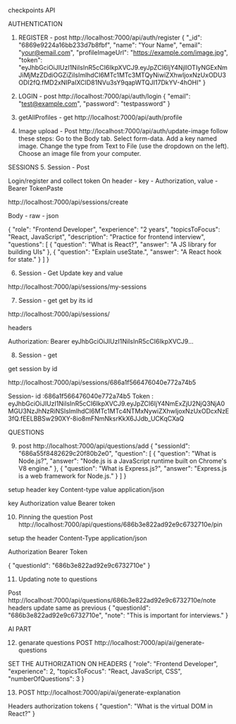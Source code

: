 checkpoints API

AUTHENTICATION

1. REGISTER - post
   http://localhost:7000/api/auth/register
   {
   "\_id": "6869e9224a16bb233d7b8fbf",
   "name": "Your Name",
   "email": "your@email.com",
   "profileImageUrl": "https://example.com/image.jpg",
   "token": "eyJhbGciOiJIUzI1NiIsInR5cCI6IkpXVCJ9.eyJpZCI6IjY4NjllOTIyNGExNmJiMjMzZDdiOGZiZiIsImlhdCI6MTc1MTc3MTQyNiwiZXhwIjoxNzUxODU3ODI2fQ.fMD2xNIPaIXCID81NVu3sY9qapWTQJI17DkYV-4hOHI"
   }

2. LOGIN - post
   http://localhost:7000/api/auth/login
   {
   "email": "test@example.com",
   "password": "testpassword"
   }

3. getAllProfiles - get
   http://localhost:7000/api/auth/profile

4. Image upload - Post
   http://localhost:7000/api/auth/update-image
   follow these steps:
   Go to the Body tab.
   Select form-data.
   Add a key named image.
   Change the type from Text to File (use the dropdown on the left).
   Choose an image file from your computer.

SESSIONS 5. Session - Post

Login/register and collect token
On header - key - Authorization, value - Bearer TokenPaste

http://localhost:7000/api/sessions/create

Body - raw - json

{
"role": "Frontend Developer",
"experience": "2 years",
"topicsToFocus": "React, JavaScript",
"description": "Practice for frontend interview",
"questions": [
{ "question": "What is React?", "answer": "A JS library for building UIs" },
{ "question": "Explain useState.", "answer": "A React hook for state." }
]
}

6. Session - Get
   Update key and value

http://localhost:7000/api/sessions/my-sessions

7. Session - get
   get by its id

http://localhost:7000/api/sessions/<sessionId>

headers

Authorization: Bearer eyJhbGciOiJIUzI1NiIsInR5cCI6IkpXVCJ9...

8. Session - get

get session by id

http://localhost:7000/api/sessions/686a1f566476040e772a74b5

Session- id :686a1f566476040e772a74b5
Token : eyJhbGciOiJIUzI1NiIsInR5cCI6IkpXVCJ9.eyJpZCI6IjY4NmExZjU2NjQ3NjA0MGU3NzJhNzRiNSIsImlhdCI6MTc1MTc4NTMxNywiZXhwIjoxNzUxODcxNzE3fQ.fEELBBSw290XY-8io8mFNmNksrKkX6JJdb_UCKqCXaQ

QUESTIONS

9. post http://localhost:7000/api/questions/add
   {
   "sessionId": "686a55f8482629c20f80b2e0",
   "question": [
   {
   "question": "What is Node.js?",
   "answer": "Node.js is a JavaScript runtime built on Chrome's V8 engine."
   },
   {
   "question": "What is Express.js?",
   "answer": "Express.js is a web framework for Node.js."
   }
   ]
   }

setup header
key Content-type
value application/json

key Authorization
value Bearer token

10. Pinning the question Post
    http://localhost:7000/api/questions/686b3e822ad92e9c6732710e/pin

setup the header
Content-Type
application/json

Authorization
Bearer Token

{
"questionId": "686b3e822ad92e9c6732710e"
}

11. Updating note to questions

Post http://localhost:7000/api/questions/686b3e822ad92e9c6732710e/note
headers update same as previous
{
"questionId": "686b3e822ad92e9c6732710e",
"note": "This is important for interviews."
}

AI PART

12. genarate questions
    POST
    http://localhost:7000/api/ai/generate-questions

SET THE AUTHORIZATION ON HEADERS
{
"role": "Frontend Developer",
"experience": 2,
"topicsToFocus": "React, JavaScript, CSS",
"numberOfQuestions": 3
}

13. POST http://localhost:7000/api/ai/generate-explanation

Headers authorization tokens
{
"question": "What is the virtual DOM in React?"
}

